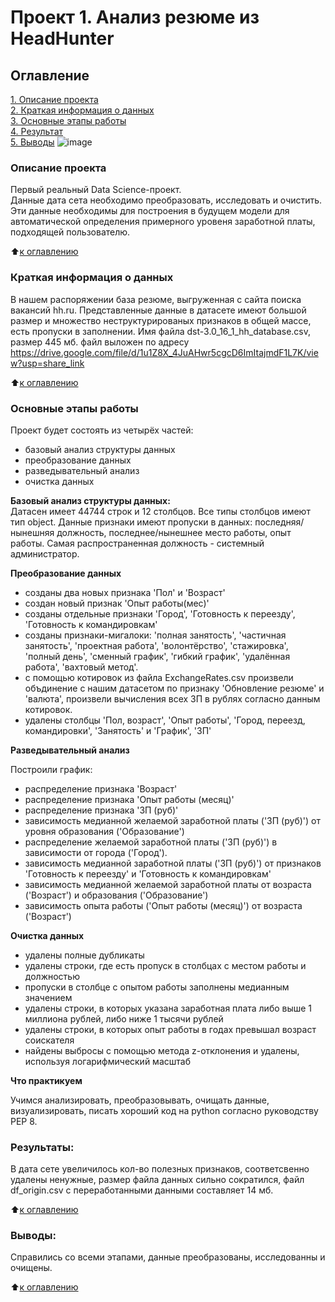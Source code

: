 # Проект 1. Анализ резюме из HeadHunter

## Оглавление  
[1. Описание проекта](README.md#Описание-проекта)  
[2. Краткая информация о данных](README.md#Краткая-информация-о-данных)  
[3. Основные этапы работы](README.md#Основные-этапы-работ)  
[4. Результат](README.md#Результат)    
[5. Выводы](README.md#Выводы) 
![image](https://user-images.githubusercontent.com/114934891/208735359-2dcb3ab7-35b1-4b43-ba98-66dd04a7c270.png)

### Описание проекта

Первый реальный Data Science-проект.    
Данные дата сета необходимо преобразовать, исследовать и очистить. Эти данные необходимы для построения в будущем модели для автоматической определения примерного уровеня заработной платы, подходящей пользователю.

:arrow_up:[к оглавлению](README.md#Оглавление)

### Краткая информация о данных

В нашем распоряжении база резюме, выгруженная с сайта поиска вакансий hh.ru. Представленные данные в датасете имеют большой размер и множество неструктурированых признаков в общей массе, есть пропуски в заполнении. Имя файла dst-3.0_16_1_hh_database.csv, размер 445 мб. файл выложен по адресу https://drive.google.com/file/d/1u1Z8X_4JuAHwr5cgcD6ImItajmdF1L7K/view?usp=share_link
  
:arrow_up:[к оглавлению](README.md#Оглавление)

### Основные этапы работы  

Проект будет состоять из четырёх частей:
- базовый анализ структуры данных
- преобразование данных
- разведывательный анализ
- очистка данных

**Базовый анализ структуры данных:**  
Датасен имеет 44744 строк  и 12 столбцов.
Все типы столбцов имеют тип object.
Данные признаки имеют пропуски в данных: последняя/нынешняя должность, последнее/нынешнее место работы, опыт работы.
Самая распространенная должность - системный администратор.

**Преобразование данных** 

- созданы два новых признака 'Пол' и 'Возраст'
- создан новый признак 'Опыт работы(мес)'    
- созданы отдельные признаки 'Город', 'Готовность к переезду', 'Готовность к командировкам'     
- созданы признаки-мигалоки: 'полная занятость', 'частичная занятость', 'проектная работа', 'волонтёрство', 'стажировка', 'полный день', 'сменный график', 'гибкий график', 'удалённая работа', 'вахтовый метод'.        
- с помощью котировок из файла ExchangeRates.csv произвели объдинение с нашим датасетом по признаку 'Обновление резюме' и 'валюта', произвели вычисления всех ЗП в рублях согласно данным котировок.     
- удалены столбцы 'Пол, возраст', 'Опыт работы', 'Город, переезд, командировки', 'Занятость' и 'График', 'ЗП'

**Разведывательный анализ** 

Построили график:
- распределение признака 'Возраст'
- распределение признака 'Опыт работы (месяц)'
- распределение признака 'ЗП (руб)'
- зависимость медианной желаемой заработной платы ('ЗП (руб)') от уровня образования ('Образование')
- распределение желаемой заработной платы ('ЗП (руб)') в зависимости от города ('Город').
- зависимость медианной заработной платы ('ЗП (руб)') от признаков 'Готовность к переезду' и 'Готовность к командировкам'
- зависимость медианной желаемой заработной платы от возраста ('Возраст') и образования ('Образование')
- зависимость опыта работы ('Опыт работы (месяц)') от возраста ('Возраст')

**Очистка данных** 

- удалены полные дубликаты
- удалены строки, где есть пропуск в столбцах с местом работы и должностью
- пропуски в столбце с опытом работы заполнены медианным значением
- удалены строки, в которых указана заработная плата либо выше 1 миллиона рублей, либо ниже 1 тысячи рублей
- удалены строки, в которых опыт работы в годах превышал возраст соискателя
- найдены выбросы с помощью метода z-отклонения и удалены, используя логарифмический масштаб

**Что практикуем**     

Учимся анализировать, преобразовывать, очищать данные, визуализировать,  писать хороший код на python согласно руководству PEP 8.



### Результаты:  
В дата сете увеличилось кол-во полезных признаков, соответсвенно удалены ненужные, размер файла данных сильно сократился, файл df_origin.csv с переработанными данными составляет 14 мб.

:arrow_up:[к оглавлению](README.md#Оглавление)


### Выводы:  
Справились со всеми этапами, данные преобразованы, исследованны и очищены. 

:arrow_up:[к оглавлению](README.md#Оглавление)


